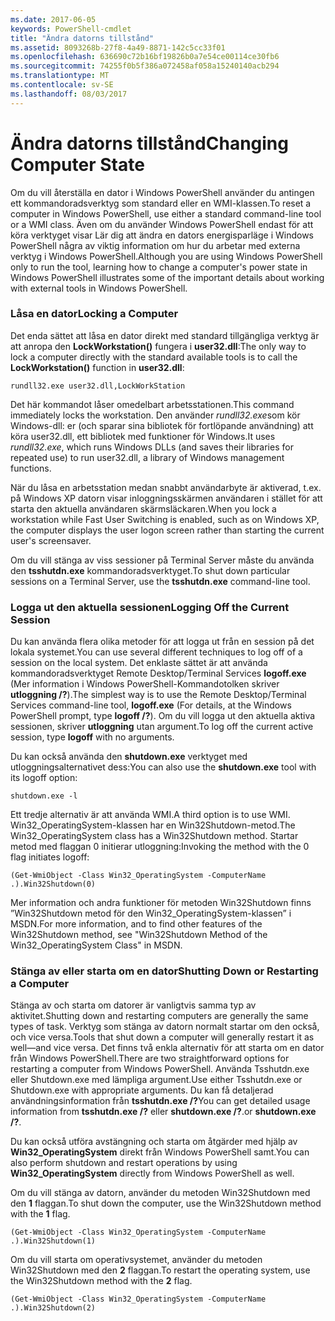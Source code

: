 ```yaml
---
ms.date: 2017-06-05
keywords: PowerShell-cmdlet
title: "Ändra datorns tillstånd"
ms.assetid: 8093268b-27f8-4a49-8871-142c5cc33f01
ms.openlocfilehash: 636690c72b16bf19826b0a7e54ce00114ce30fb6
ms.sourcegitcommit: 74255f0b5f386a072458af058a15240140acb294
ms.translationtype: MT
ms.contentlocale: sv-SE
ms.lasthandoff: 08/03/2017
---
```

# <a name="changing-computer-state"></a><span data-ttu-id="dc989-103">Ändra datorns tillstånd</span><span class="sxs-lookup"><span data-stu-id="dc989-103">Changing Computer State</span></span>
<span data-ttu-id="dc989-104">Om du vill återställa en dator i Windows PowerShell använder du antingen ett kommandoradsverktyg som standard eller en WMI-klassen.</span><span class="sxs-lookup"><span data-stu-id="dc989-104">To reset a computer in Windows PowerShell, use either a standard command-line tool or a WMI class.</span></span> <span data-ttu-id="dc989-105">Även om du använder Windows PowerShell endast för att köra verktyget visar Lär dig att ändra en dators energisparläge i Windows PowerShell några av viktig information om hur du arbetar med externa verktyg i Windows PowerShell.</span><span class="sxs-lookup"><span data-stu-id="dc989-105">Although you are using Windows PowerShell only to run the tool, learning how to change a computer's power state in Windows PowerShell illustrates some of the important details about working with external tools in Windows PowerShell.</span></span>

### <a name="locking-a-computer"></a><span data-ttu-id="dc989-106">Låsa en dator</span><span class="sxs-lookup"><span data-stu-id="dc989-106">Locking a Computer</span></span>
<span data-ttu-id="dc989-107">Det enda sättet att låsa en dator direkt med standard tillgängliga verktyg är att anropa den **LockWorkstation()** fungera i **user32.dll**:</span><span class="sxs-lookup"><span data-stu-id="dc989-107">The only way to lock a computer directly with the standard available tools is to call the **LockWorkstation()** function in **user32.dll**:</span></span>

```
rundll32.exe user32.dll,LockWorkStation
```

<span data-ttu-id="dc989-108">Det här kommandot låser omedelbart arbetsstationen.</span><span class="sxs-lookup"><span data-stu-id="dc989-108">This command immediately locks the workstation.</span></span> <span data-ttu-id="dc989-109">Den använder *rundll32.exe*som kör Windows-dll: er (och sparar sina bibliotek för fortlöpande användning) att köra user32.dll, ett bibliotek med funktioner för Windows.</span><span class="sxs-lookup"><span data-stu-id="dc989-109">It uses *rundll32.exe*, which runs Windows DLLs (and saves their libraries for repeated use) to run user32.dll, a library of Windows management functions.</span></span>

<span data-ttu-id="dc989-110">När du låsa en arbetsstation medan snabbt användarbyte är aktiverad, t.ex. på Windows XP datorn visar inloggningsskärmen användaren i stället för att starta den aktuella användaren skärmsläckaren.</span><span class="sxs-lookup"><span data-stu-id="dc989-110">When you lock a workstation while Fast User Switching is enabled, such as on Windows XP, the computer displays the user logon screen rather than starting the current user's screensaver.</span></span>

<span data-ttu-id="dc989-111">Om du vill stänga av viss sessioner på Terminal Server måste du använda den **tsshutdn.exe** kommandoradsverktyget.</span><span class="sxs-lookup"><span data-stu-id="dc989-111">To shut down particular sessions on a Terminal Server, use the **tsshutdn.exe** command-line tool.</span></span>

### <a name="logging-off-the-current-session"></a><span data-ttu-id="dc989-112">Logga ut den aktuella sessionen</span><span class="sxs-lookup"><span data-stu-id="dc989-112">Logging Off the Current Session</span></span>
<span data-ttu-id="dc989-113">Du kan använda flera olika metoder för att logga ut från en session på det lokala systemet.</span><span class="sxs-lookup"><span data-stu-id="dc989-113">You can use several different techniques to log off of a session on the local system.</span></span> <span data-ttu-id="dc989-114">Det enklaste sättet är att använda kommandoradsverktyget Remote Desktop/Terminal Services **logoff.exe** (Mer information i Windows PowerShell-Kommandotolken skriver **utloggning /?**).</span><span class="sxs-lookup"><span data-stu-id="dc989-114">The simplest way is to use the Remote Desktop/Terminal Services command-line tool, **logoff.exe** (For details, at the Windows PowerShell prompt, type **logoff /?**).</span></span> <span data-ttu-id="dc989-115">Om du vill logga ut den aktuella aktiva sessionen, skriver **utloggning** utan argument.</span><span class="sxs-lookup"><span data-stu-id="dc989-115">To log off the current active session, type **logoff** with no arguments.</span></span>

<span data-ttu-id="dc989-116">Du kan också använda den **shutdown.exe** verktyget med utloggningsalternativet dess:</span><span class="sxs-lookup"><span data-stu-id="dc989-116">You can also use the **shutdown.exe** tool with its logoff option:</span></span>

```
shutdown.exe -l
```

<span data-ttu-id="dc989-117">Ett tredje alternativ är att använda WMI.</span><span class="sxs-lookup"><span data-stu-id="dc989-117">A third option is to use WMI.</span></span> <span data-ttu-id="dc989-118">Win32_OperatingSystem-klassen har en Win32Shutdown-metod.</span><span class="sxs-lookup"><span data-stu-id="dc989-118">The Win32_OperatingSystem class has a Win32Shutdown method.</span></span> <span data-ttu-id="dc989-119">Startar metod med flaggan 0 initierar utloggning:</span><span class="sxs-lookup"><span data-stu-id="dc989-119">Invoking the method with the 0 flag initiates logoff:</span></span>

```
(Get-WmiObject -Class Win32_OperatingSystem -ComputerName .).Win32Shutdown(0)
```

<span data-ttu-id="dc989-120">Mer information och andra funktioner för metoden Win32Shutdown finns ”Win32Shutdown metod för den Win32_OperatingSystem-klassen” i MSDN.</span><span class="sxs-lookup"><span data-stu-id="dc989-120">For more information, and to find other features of the Win32Shutdown method, see "Win32Shutdown Method of the Win32_OperatingSystem Class" in MSDN.</span></span>

### <a name="shutting-down-or-restarting-a-computer"></a><span data-ttu-id="dc989-121">Stänga av eller starta om en dator</span><span class="sxs-lookup"><span data-stu-id="dc989-121">Shutting Down or Restarting a Computer</span></span>
<span data-ttu-id="dc989-122">Stänga av och starta om datorer är vanligtvis samma typ av aktivitet.</span><span class="sxs-lookup"><span data-stu-id="dc989-122">Shutting down and restarting computers are generally the same types of task.</span></span> <span data-ttu-id="dc989-123">Verktyg som stänga av datorn normalt startar om den också, och vice versa.</span><span class="sxs-lookup"><span data-stu-id="dc989-123">Tools that shut down a computer will generally restart it as well—and vice versa.</span></span> <span data-ttu-id="dc989-124">Det finns två enkla alternativ för att starta om en dator från Windows PowerShell.</span><span class="sxs-lookup"><span data-stu-id="dc989-124">There are two straightforward options for restarting a computer from Windows PowerShell.</span></span> <span data-ttu-id="dc989-125">Använda Tsshutdn.exe eller Shutdown.exe med lämpliga argument.</span><span class="sxs-lookup"><span data-stu-id="dc989-125">Use either Tsshutdn.exe or Shutdown.exe with appropriate arguments.</span></span> <span data-ttu-id="dc989-126">Du kan få detaljerad användningsinformation från **tsshutdn.exe /?**</span><span class="sxs-lookup"><span data-stu-id="dc989-126">You can get detailed usage information from **tsshutdn.exe /?**</span></span> <span data-ttu-id="dc989-127">eller **shutdown.exe /?**.</span><span class="sxs-lookup"><span data-stu-id="dc989-127">or **shutdown.exe /?**.</span></span>

<span data-ttu-id="dc989-128">Du kan också utföra avstängning och starta om åtgärder med hjälp av **Win32_OperatingSystem** direkt från Windows PowerShell samt.</span><span class="sxs-lookup"><span data-stu-id="dc989-128">You can also perform shutdown and restart operations by using **Win32_OperatingSystem** directly from Windows PowerShell as well.</span></span>

<span data-ttu-id="dc989-129">Om du vill stänga av datorn, använder du metoden Win32Shutdown med den **1** flaggan.</span><span class="sxs-lookup"><span data-stu-id="dc989-129">To shut down the computer, use the Win32Shutdown method with the **1** flag.</span></span>

```
(Get-WmiObject -Class Win32_OperatingSystem -ComputerName .).Win32Shutdown(1)
```

<span data-ttu-id="dc989-130">Om du vill starta om operativsystemet, använder du metoden Win32Shutdown med den **2** flaggan.</span><span class="sxs-lookup"><span data-stu-id="dc989-130">To restart the operating system, use the Win32Shutdown method with the **2** flag.</span></span>

```
(Get-WmiObject -Class Win32_OperatingSystem -ComputerName .).Win32Shutdown(2)
```

